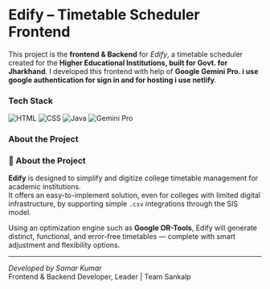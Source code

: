 # Edify – Timetable Scheduler Frontend

This project is the **frontend & Backend** for *Edify*, a timetable scheduler created for the **Higher Educational Institutions, built for Govt. for Jharkhand**. I developed this frontend with help of **Google Gemini Pro. i use google authentication for sign in and for hosting i use netlify**.

###  Tech Stack

![HTML](https://img.shields.io/badge/HTML5-E34F26?style=for-the-badge&logo=html5&logoColor=white)
![CSS](https://img.shields.io/badge/CSS3-1572B6?style=for-the-badge&logo=css3&logoColor=white)
![Java](https://img.shields.io/badge/Java-ED8B00?style=for-the-badge&logo=openjdk&logoColor=white)
![Gemini Pro](https://img.shields.io/badge/Gemini%20Pro-4285F4?style=for-the-badge&logo=google&logoColor=white)


### About the Project
### 📘 About the Project

**Edify** is designed to simplify and digitize college timetable management for academic institutions.  
It offers an easy-to-implement solution, even for colleges with limited digital infrastructure, by supporting simple `.csv` integrations through the SIS model.

Using an optimization engine such as **Google OR-Tools**, Edify will generate distinct, functional, and error-free timetables — complete with smart adjustment and flexibility options.


---

*Developed by Samar Kumar*  
Frontend & Backend Developer, Leader | Team Sankalp
